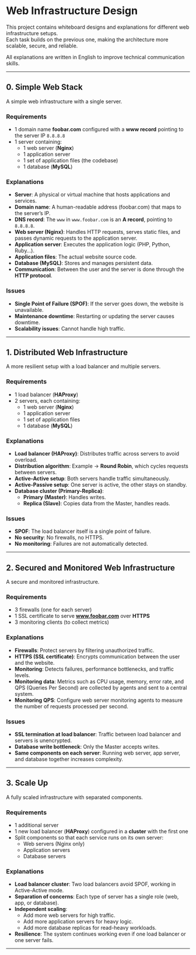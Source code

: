 # Web Infrastructure Design

This project contains whiteboard designs and explanations for different web infrastructure setups.  
Each task builds on the previous one, making the architecture more scalable, secure, and reliable.  

All explanations are written in English to improve technical communication skills.  

---

## **0. Simple Web Stack**

A simple web infrastructure with a single server.  

### Requirements  
- 1 domain name **foobar.com** configured with a **www record** pointing to the server IP `8.8.8.8`  
- 1 server containing:  
  - 1 web server (**Nginx**)  
  - 1 application server  
  - 1 set of application files (the codebase)  
  - 1 database (**MySQL**)  

### Explanations  
- **Server**: A physical or virtual machine that hosts applications and services.  
- **Domain name**: A human-readable address (foobar.com) that maps to the server’s IP.  
- **DNS record**: The `www` in `www.foobar.com` is an **A record**, pointing to `8.8.8.8`.  
- **Web server (Nginx)**: Handles HTTP requests, serves static files, and passes dynamic requests to the application server.  
- **Application server**: Executes the application logic (PHP, Python, Ruby…).  
- **Application files**: The actual website source code.  
- **Database (MySQL)**: Stores and manages persistent data.  
- **Communication**: Between the user and the server is done through the **HTTP protocol**.  

### Issues  
- **Single Point of Failure (SPOF)**: If the server goes down, the website is unavailable.  
- **Maintenance downtime**: Restarting or updating the server causes downtime.  
- **Scalability issues**: Cannot handle high traffic.  

---

## **1. Distributed Web Infrastructure**

A more resilient setup with a load balancer and multiple servers.  

### Requirements  
- 1 load balancer (**HAProxy**)  
- 2 servers, each containing:  
  - 1 web server (**Nginx**)  
  - 1 application server  
  - 1 set of application files  
  - 1 database (**MySQL**)  

### Explanations  
- **Load balancer (HAProxy)**: Distributes traffic across servers to avoid overload.  
- **Distribution algorithm**: Example → **Round Robin**, which cycles requests between servers.  
- **Active-Active setup**: Both servers handle traffic simultaneously.  
- **Active-Passive setup**: One server is active, the other stays on standby.  
- **Database cluster (Primary-Replica)**:  
  - **Primary (Master)**: Handles writes.  
  - **Replica (Slave)**: Copies data from the Master, handles reads.  

### Issues  
- **SPOF**: The load balancer itself is a single point of failure.  
- **No security**: No firewalls, no HTTPS.  
- **No monitoring**: Failures are not automatically detected.  

---

## **2. Secured and Monitored Web Infrastructure**

A secure and monitored infrastructure.  

### Requirements  
- 3 firewalls (one for each server)  
- 1 SSL certificate to serve **www.foobar.com** over **HTTPS**  
- 3 monitoring clients (to collect metrics)  

### Explanations  
- **Firewalls**: Protect servers by filtering unauthorized traffic.  
- **HTTPS (SSL certificate)**: Encrypts communication between the user and the website.  
- **Monitoring**: Detects failures, performance bottlenecks, and traffic levels.  
- **Monitoring data**: Metrics such as CPU usage, memory, error rate, and QPS (Queries Per Second) are collected by agents and sent to a central system.  
- **Monitoring QPS**: Configure web server monitoring agents to measure the number of requests processed per second.  

### Issues  
- **SSL termination at load balancer**: Traffic between load balancer and servers is unencrypted.  
- **Database write bottleneck**: Only the Master accepts writes.  
- **Same components on each server**: Running web server, app server, and database together increases complexity.  

---

## **3. Scale Up**

A fully scaled infrastructure with separated components.  

### Requirements  
- 1 additional server  
- 1 new load balancer (**HAProxy**) configured in a **cluster** with the first one  
- Split components so that each service runs on its own server:  
  - Web servers (Nginx only)  
  - Application servers  
  - Database servers  

### Explanations  
- **Load balancer cluster**: Two load balancers avoid SPOF, working in Active-Active mode.  
- **Separation of concerns**: Each type of server has a single role (web, app, or database).  
- **Independent scaling**:  
  - Add more web servers for high traffic.  
  - Add more application servers for heavy logic.  
  - Add more database replicas for read-heavy workloads.  
- **Resilience**: The system continues working even if one load balancer or one server fails.  

---

